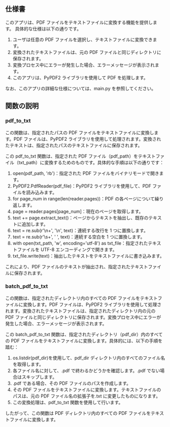 ## 仕様書

このアプリは、PDF ファイルをテキストファイルに変換する機能を提供します。
具体的な仕様は以下の通りです。

1. ユーザは任意の PDF ファイルを選択し、テキストファイルに変換できます。
2. 変換されたテキストファイルは、元の PDF ファイルと同じディレクトリに保存されます。
3. 変換プロセス中にエラーが発生した場合、エラーメッセージが表示されます。
4. このアプリは、PyPDF2 ライブラリを使用して PDF を処理します。

なお、このアプリの詳細な仕様については、main.py を参照してください。

## 関数の説明

### pdf_to_txt

この関数は、指定されたパスの PDF ファイルをテキストファイルに変換します。PDF ファイルは、PyPDF2 ライブラリを使用して処理されます。変換されたテキストは、指定されたパスのテキストファイルに保存されます。

この pdf_to_txt 関数は、指定された PDF ファイル（pdf_path）をテキストファイル（txt_path）に変換するためのものです。具体的な手順は以下の通りです：

1. open(pdf_path, 'rb')：指定された PDF ファイルをバイナリモードで開きます。
2. PyPDF2.PdfReader(pdf_file)：PyPDF2 ライブラリを使用して、PDF ファイルを読み込みます。
3. for page_num in range(len(reader.pages))：PDF の各ページについて繰り返します。
4. page = reader.pages[page_num]：現在のページを取得します。
5. text += page.extract_text()：ページからテキストを抽出し、既存のテキストに追加します。
6. text = re.sub(r'\n+', '\n', text)：連続する改行を 1 つに置換します。
7. text = re.sub(r'\s+', ' ', text)：連続する空白を 1 つに置換します。
8. with open(txt_path, 'w', encoding='utf-8') as txt_file：指定されたテキストファイルを UTF-8 エンコーディングで開きます。
9. txt_file.write(text)：抽出したテキストをテキストファイルに書き込みます。

これにより、PDF ファイルのテキストが抽出され、指定されたテキストファイルに保存されます。

### batch_pdf_to_txt

この関数は、指定されたディレクトリ内のすべての PDF ファイルをテキストファイルに変換します。PDF ファイルは、PyPDF2 ライブラリを使用して処理されます。変換されたテキストファイルは、指定されたディレクトリ内の元の PDF ファイルと同じディレクトリに保存されます。変換プロセス中にエラーが発生した場合、エラーメッセージが表示されます。

この batch_pdf_to_txt 関数は、指定されたディレクトリ（pdf_dir）内のすべての PDF ファイルをテキストファイルに変換します。具体的には、以下の手順を踏む：

1. os.listdir(pdf_dir)を使用して、pdf_dir ディレクトリ内のすべてのファイル名を取得します。
2. 各ファイル名に対して、.pdf で終わるかどうかを確認します。.pdf でない場合はスキップします。
3. .pdf である場合、その PDF ファイルのパスを作成します。
4. その PDF ファイルをテキストファイルに変換します。テキストファイルのパスは、元の PDF ファイル名の拡張子を.txt に変更したものになります。
5. この変換処理は、pdf_to_txt 関数を使用して行います。

したがって、この関数は PDF ディレクトリ内のすべての PDF ファイルをテキストファイルに変換します。
